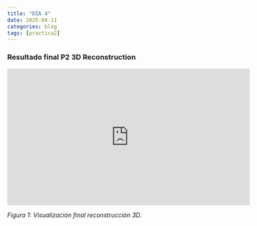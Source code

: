 ```yaml
---
title: "DÍA 4"
date: 2025-04-11
categories: blog
tags: [practica2]
---
```


### Resultado final P2 3D Reconstruction
<iframe width="560" height="315" src="https://youtu.be/embed/_n2owitwYAY" frameborder="0" allowfullscreen></iframe>
<p><em>Figura 1: Visualización final reconstrucción 3D.</em></p>



